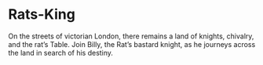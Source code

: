 # Rats-King
 On the streets of victorian London, there remains a land of knights, chivalry, and the rat’s Table. Join Billy, the Rat’s bastard knight, as he journeys across the land in search of his destiny.
